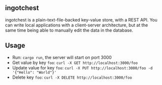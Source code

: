 ingotchest
-----

ingotchest is a plain-text-file-backed key-value store, with a REST API. You can write local applications with a client-server architecture, but at the same time being able to manually edit the data in the database.

## Usage
* Run: `cargo run`, the server will start on port 3000
* Get value by key `foo`: `curl -X GET http://localhost:3000/foo`
* Update value for key `foo`: `curl -X PUT http://localhost:3000/foo -d '{"Hello": "World"}'`
* Delete key `foo`: `curl -X DELETE http://localhost:3000/foo`
